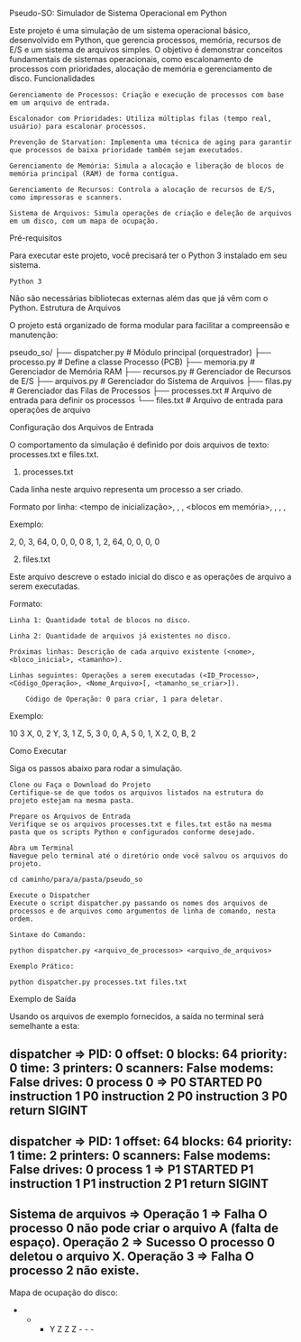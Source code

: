 Pseudo-SO: Simulador de Sistema Operacional em Python

Este projeto é uma simulação de um sistema operacional básico, desenvolvido em Python, que gerencia processos, memória, recursos de E/S e um sistema de arquivos simples. O objetivo é demonstrar conceitos fundamentais de sistemas operacionais, como escalonamento de processos com prioridades, alocação de memória e gerenciamento de disco.
Funcionalidades

    Gerenciamento de Processos: Criação e execução de processos com base em um arquivo de entrada.

    Escalonador com Prioridades: Utiliza múltiplas filas (tempo real, usuário) para escalonar processos.

    Prevenção de Starvation: Implementa uma técnica de aging para garantir que processos de baixa prioridade também sejam executados.

    Gerenciamento de Memória: Simula a alocação e liberação de blocos de memória principal (RAM) de forma contígua.

    Gerenciamento de Recursos: Controla a alocação de recursos de E/S, como impressoras e scanners.

    Sistema de Arquivos: Simula operações de criação e deleção de arquivos em um disco, com um mapa de ocupação.

Pré-requisitos

Para executar este projeto, você precisará ter o Python 3 instalado em seu sistema.

    Python 3

Não são necessárias bibliotecas externas além das que já vêm com o Python.
Estrutura de Arquivos

O projeto está organizado de forma modular para facilitar a compreensão e manutenção:

pseudo_so/
├── dispatcher.py         # Módulo principal (orquestrador)
├── processo.py           # Define a classe Processo (PCB)
├── memoria.py            # Gerenciador de Memória RAM
├── recursos.py           # Gerenciador de Recursos de E/S
├── arquivos.py           # Gerenciador do Sistema de Arquivos
├── filas.py              # Gerenciador das Filas de Processos
├── processes.txt         # Arquivo de entrada para definir os processos
└── files.txt             # Arquivo de entrada para operações de arquivo

Configuração dos Arquivos de Entrada

O comportamento da simulação é definido por dois arquivos de texto: processes.txt e files.txt.
1. processes.txt

Cada linha neste arquivo representa um processo a ser criado.

Formato por linha:
<tempo de inicialização>, <prioridade>, <tempo de processador>, <blocos em memória>, <impressora>, <scanner>, <modem>, <disco>

Exemplo:

2, 0, 3, 64, 0, 0, 0, 0
8, 1, 2, 64, 0, 0, 0, 0

2. files.txt

Este arquivo descreve o estado inicial do disco e as operações de arquivo a serem executadas.

Formato:

    Linha 1: Quantidade total de blocos no disco.

    Linha 2: Quantidade de arquivos já existentes no disco.

    Próximas linhas: Descrição de cada arquivo existente (<nome>, <bloco_inicial>, <tamanho>).

    Linhas seguintes: Operações a serem executadas (<ID_Processo>, <Código_Operação>, <Nome_Arquivo>[, <tamanho_se_criar>]).

        Código de Operação: 0 para criar, 1 para deletar.

Exemplo:

10
3
X, 0, 2
Y, 3, 1
Z, 5, 3
0, 0, A, 5
0, 1, X
2, 0, B, 2

Como Executar

Siga os passos abaixo para rodar a simulação.

    Clone ou Faça o Download do Projeto
    Certifique-se de que todos os arquivos listados na estrutura do projeto estejam na mesma pasta.

    Prepare os Arquivos de Entrada
    Verifique se os arquivos processes.txt e files.txt estão na mesma pasta que os scripts Python e configurados conforme desejado.

    Abra um Terminal
    Navegue pelo terminal até o diretório onde você salvou os arquivos do projeto.

    cd caminho/para/a/pasta/pseudo_so

    Execute o Dispatcher
    Execute o script dispatcher.py passando os nomes dos arquivos de processos e de arquivos como argumentos de linha de comando, nesta ordem.

    Sintaxe do Comando:

    python dispatcher.py <arquivo_de_processos> <arquivo_de_arquivos>

    Exemplo Prático:

    python dispatcher.py processes.txt files.txt

Exemplo de Saída

Usando os arquivos de exemplo fornecidos, a saída no terminal será semelhante a esta:

dispatcher =>
PID: 0
offset: 0
blocks: 64
priority: 0
time: 3
printers: 0
scanners: False
modems: False
drives: 0
process 0 =>
P0 STARTED
P0 instruction 1
P0 instruction 2
P0 instruction 3
P0 return SIGINT
--------------------
dispatcher =>
PID: 1
offset: 64
blocks: 64
priority: 1
time: 2
printers: 0
scanners: False
modems: False
drives: 0
process 1 =>
P1 STARTED
P1 instruction 1
P1 instruction 2
P1 return SIGINT
--------------------
Sistema de arquivos =>
Operação 1 => Falha
O processo 0 não pode criar o arquivo A (falta de espaço).
Operação 2 => Sucesso
O processo 0 deletou o arquivo X.
Operação 3 => Falha
O processo 2 não existe.
--------------------
Mapa de ocupação do disco:
- - - Y Z Z Z - - -

